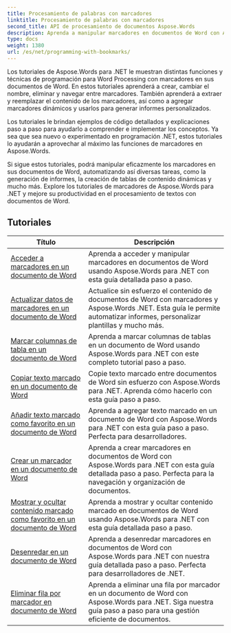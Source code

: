 ```yaml
---
title: Procesamiento de palabras con marcadores
linktitle: Procesamiento de palabras con marcadores
second_title: API de procesamiento de documentos Aspose.Words
description: Aprenda a manipular marcadores en documentos de Word con Aspose.Words para .NET. Los tutoriales le muestran los pasos para crear, acceder y editar marcadores en un documento de Word.
type: docs
weight: 1380
url: /es/net/programming-with-bookmarks/
---
```


Los tutoriales de Aspose.Words para .NET le muestran distintas funciones y técnicas de programación para Word Processing con marcadores en sus documentos de Word. En estos tutoriales aprenderá a crear, cambiar el nombre, eliminar y navegar entre marcadores. También aprenderá a extraer y reemplazar el contenido de los marcadores, así como a agregar marcadores dinámicos y usarlos para generar informes personalizados.

Los tutoriales le brindan ejemplos de código detallados y explicaciones paso a paso para ayudarlo a comprender e implementar los conceptos. Ya sea que sea nuevo o experimentado en programación .NET, estos tutoriales lo ayudarán a aprovechar al máximo las funciones de marcadores en Aspose.Words.

Si sigue estos tutoriales, podrá manipular eficazmente los marcadores en sus documentos de Word, automatizando así diversas tareas, como la generación de informes, la creación de tablas de contenido dinámicas y mucho más. Explore los tutoriales de marcadores de Aspose.Words para .NET y mejore su productividad en el procesamiento de textos con documentos de Word.

 ## Tutoriales
| Título | Descripción |
| --- | --- |
| [Acceder a marcadores en un documento de Word](./access-bookmarks/) | Aprenda a acceder y manipular marcadores en documentos de Word usando Aspose.Words para .NET con esta guía detallada paso a paso. |
| [Actualizar datos de marcadores en un documento de Word](./update-bookmark-data/) | Actualice sin esfuerzo el contenido de documentos de Word con marcadores y Aspose.Words .NET. Esta guía le permite automatizar informes, personalizar plantillas y mucho más. |
| [Marcar columnas de tabla en un documento de Word](./bookmark-table-columns/) | Aprenda a marcar columnas de tablas en un documento de Word usando Aspose.Words para .NET con este completo tutorial paso a paso. |
| [Copiar texto marcado en un documento de Word](./copy-bookmarked-text/) | Copie texto marcado entre documentos de Word sin esfuerzo con Aspose.Words para .NET. Aprenda cómo hacerlo con esta guía paso a paso. |
| [Añadir texto marcado como favorito en un documento de Word](./append-bookmarked-text/) | Aprenda a agregar texto marcado en un documento de Word con Aspose.Words para .NET con esta guía paso a paso. Perfecta para desarrolladores. |
| [Crear un marcador en un documento de Word](./create-bookmark/) | Aprenda a crear marcadores en documentos de Word con Aspose.Words para .NET con esta guía detallada paso a paso. Perfecta para la navegación y organización de documentos. |
| [Mostrar y ocultar contenido marcado como favorito en un documento de Word](./show-hide-bookmarked-content/) | Aprenda a mostrar y ocultar contenido marcado en documentos de Word usando Aspose.Words para .NET con esta guía detallada paso a paso. |
| [Desenredar en un documento de Word](./untangle/) | Aprenda a desenredar marcadores en documentos de Word con Aspose.Words para .NET con nuestra guía detallada paso a paso. Perfecta para desarrolladores de .NET. |
| [Eliminar fila por marcador en documento de Word](./delete-row-by-bookmark/) | Aprenda a eliminar una fila por marcador en un documento de Word con Aspose.Words para .NET. Siga nuestra guía paso a paso para una gestión eficiente de documentos. |
